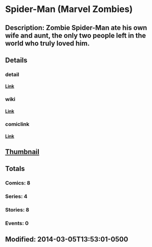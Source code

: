 # Spider-Man (Marvel Zombies)
## Description: Zombie Spider-Man ate his own wife and aunt, the only two people left in the world who truly loved him.
## Details
### detail
#### [Link](http://marvel.com/characters/54/spider-man?utm_campaign=apiRef&utm_source=225578a89fc76f3d20fbffda5d17a88d)
### wiki
#### [Link](http://marvel.com/universe/Spider-Man_%28Marvel_Zombies%29?utm_campaign=apiRef&utm_source=225578a89fc76f3d20fbffda5d17a88d)
### comiclink
#### [Link](http://marvel.com/comics/characters/1011114/spider-man_marvel_zombies?utm_campaign=apiRef&utm_source=225578a89fc76f3d20fbffda5d17a88d)
## [Thumbnail](http://i.annihil.us/u/prod/marvel/i/mg/3/00/531772716d0ac.jpg)
## Totals
### Comics: 8
### Series: 4
### Stories: 8
### Events: 0
## Modified: 2014-03-05T13:53:01-0500